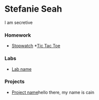 # Stefanie Seah

I am secretive 

### Homework 
* [Stopwatch](#https://silverframe.github.io/stopwatch)
*[Tic Tac Toe](#https://silverframe.github.io/tic-tac-toe) 

### Labs 
* [Lab name](#link_to_your_lab_repo)

### Projects 
* [Project name](#link_to_your_project_repo)hello there, my name is cain 
